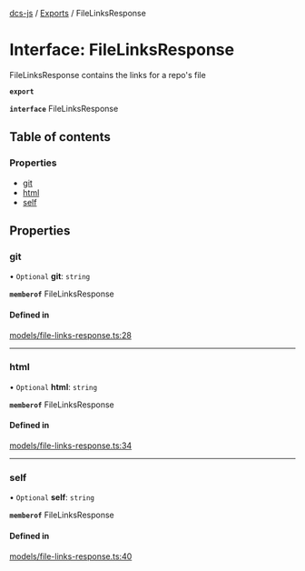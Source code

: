 [dcs-js](../README.md) / [Exports](../modules.md) / FileLinksResponse

# Interface: FileLinksResponse

FileLinksResponse contains the links for a repo\'s file

**`export`**

**`interface`** FileLinksResponse

## Table of contents

### Properties

- [git](FileLinksResponse.md#git)
- [html](FileLinksResponse.md#html)
- [self](FileLinksResponse.md#self)

## Properties

### <a id="git" name="git"></a> git

• `Optional` **git**: `string`

**`memberof`** FileLinksResponse

#### Defined in

[models/file-links-response.ts:28](https://github.com/unfoldingWord/dcs-js/blob/09d5a5e/models/file-links-response.ts#L28)

___

### <a id="html" name="html"></a> html

• `Optional` **html**: `string`

**`memberof`** FileLinksResponse

#### Defined in

[models/file-links-response.ts:34](https://github.com/unfoldingWord/dcs-js/blob/09d5a5e/models/file-links-response.ts#L34)

___

### <a id="self" name="self"></a> self

• `Optional` **self**: `string`

**`memberof`** FileLinksResponse

#### Defined in

[models/file-links-response.ts:40](https://github.com/unfoldingWord/dcs-js/blob/09d5a5e/models/file-links-response.ts#L40)
